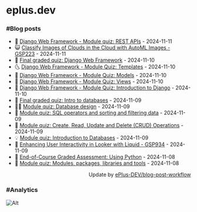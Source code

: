 # eplus.dev

### #Blog posts

<!-- BLOG-POST-LIST:START -->
 - 🧰 [Django Web Framework - Module quiz: REST APIs](https://eplus.dev/django-web-framework-module-quiz-rest-apis) - 2024-11-11
 - 😺 [Classify Images of Clouds in the Cloud with AutoML Images - GSP223](https://eplus.dev/classify-images-of-clouds-in-the-cloud-with-automl-images-gsp223) - 2024-11-11
 - 🗽 [Final graded quiz: Django Web Framework](https://eplus.dev/final-graded-quiz-django-web-framework) - 2024-11-10
 - 🌜 [Django Web Framework - Module Quiz: Templates](https://eplus.dev/django-web-framework-module-quiz-templates) - 2024-11-10
 - 📝 [Django Web Framework - Module Quiz: Models](https://eplus.dev/django-web-framework-module-quiz-models) - 2024-11-10
 - 🚀 [Django Web Framework - Module Quiz: Views](https://eplus.dev/django-web-framework-module-quiz-views) - 2024-11-10
 - 💼 [Django Web Framework - Module Quiz: Introduction to Django](https://eplus.dev/django-web-framework-module-quiz-introduction-to-django) - 2024-11-10
 - 🦣 [Final graded quiz: Intro to databases](https://eplus.dev/final-graded-quiz-intro-to-databases) - 2024-11-09
 - 👨‍🏫 [Module quiz: Database design](https://eplus.dev/module-quiz-database-design) - 2024-11-09
 - 🔭 [Module quiz: SQL operators and sorting and filtering data](https://eplus.dev/module-quiz-sql-operators-and-sorting-and-filtering-data) - 2024-11-09
 - 🤡 [Module quiz: Create, Read, Update and Delete &lpar;CRUD&rpar; Operations](https://eplus.dev/module-quiz-create-read-update-and-delete-crud-operations) - 2024-11-09
 - 💡 [Module quiz: Introduction to Databases](https://eplus.dev/module-quiz-introduction-to-databases) - 2024-11-09
 - 🦣 [Enhancing User Interactivity in Looker with Liquid - GSP934](https://eplus.dev/enhancing-user-interactivity-in-looker-with-liquid-gsp934) - 2024-11-09
 - 💪 [End-of-Course Graded Assessment: Using Python](https://eplus.dev/end-of-course-graded-assessment-using-python) - 2024-11-08
 - 🤡 [Module quiz: Modules, packages, libraries and tools](https://eplus.dev/module-quiz-modules-packages-libraries-and-tools) - 2024-11-08<!-- BLOG-POST-LIST:END -->

<div align="right">
  Update by <a target="_blank"
    href="https://github.com/ePlus-DEV/blog-post-workflow">ePlus-DEV/blog-post-workflow</a>
</div>

### #Analytics
![Alt](https://repobeats.axiom.co/api/embed/9990f7cddfbad8d834990b10ccad05f81ac1096f.svg "Repobeats analytics image")
